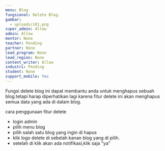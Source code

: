 ```yaml
---
menu: Blog
fungsional: Delete Blog.
gambar:
  - uploads/z81.png
super_admin: Allow
admin: Allow
mentor: None
teacher: Pending
partner: None
lead_program: None
lead_region: None
content_writer: Allow
industri: Pending
student: None
support_mobile: Yes
---
```

Fungsi delete blog ini dapat membantu anda untuk menghapus sebuah blog.tetapi harap diperhatikan lagi karena fitur delete ini akan menghapus semua data yang ada di dalam blog.

cara penggunaan fitur delete 

* login admin
* pilih menu blog
* pilih salah satu blog yang ingin di hapus
* klik logo delete di sebelah kanan blog yang di pilih.
* setelah di klik akan ada notifikasi,klik saja "ya"